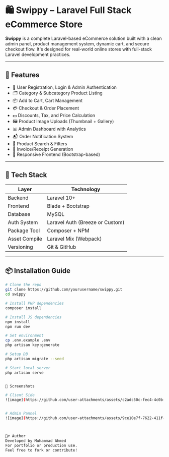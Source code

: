 # 🛍️ Swippy – Laravel Full Stack eCommerce Store

**Swippy** is a complete Laravel-based eCommerce solution built with a clean admin panel, product management system, dynamic cart, and secure checkout flow. It's designed for real-world online stores with full-stack Laravel development practices.

---

## 🚀 Features

- 🔐 User Registration, Login & Admin Authentication
- 🗂️ Category & Subcategory Product Listing
- 📦 Add to Cart, Cart Management
- 💳 Checkout & Order Placement
- 💵 Discounts, Tax, and Price Calculation
- 🖼 Product Image Uploads (Thumbnail + Gallery)
- 📊 Admin Dashboard with Analytics
- 📬 Order Notification System
- 🔎 Product Search & Filters
- 🧾 Invoice/Receipt Generation
- 📱 Responsive Frontend (Bootstrap-based)

---

## 🧰 Tech Stack

| Layer         | Technology             |
|---------------|------------------------|
| Backend       | Laravel 10+            |
| Frontend      | Blade + Bootstrap      |
| Database      | MySQL                  |
| Auth System   | Laravel Auth (Breeze or Custom) |
| Package Tool  | Composer + NPM         |
| Asset Compile | Laravel Mix (Webpack)  |
| Versioning    | Git & GitHub           |

---

## 📦 Installation Guide

```bash
# Clone the repo
git clone https://github.com/yourusername/swippy.git
cd swippy

# Install PHP dependencies
composer install

# Install JS dependencies
npm install
npm run dev

# Set environment
cp .env.example .env
php artisan key:generate

# Setup DB
php artisan migrate --seed

# Start local server
php artisan serve


📸 Screenshots

# Client Side
![image](https://github.com/user-attachments/assets/c2adc50c-fec4-4c0b-a1ad-9e472ad9eac6)


# Admin Pannel
![image](https://github.com/user-attachments/assets/9ce10e7f-7622-411f-92a1-c4179f37bd3c)



🙋‍♂️ Author
Developed by Muhammad Ahmed
For portfolio or production use.
Feel free to fork or contribute!
